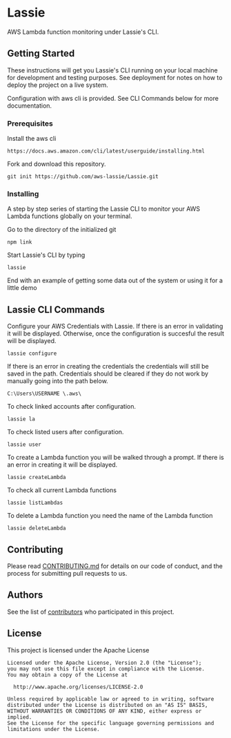 # Lassie
AWS Lambda function monitoring under Lassie's CLI.

## Getting Started

These instructions will get you Lassie's CLI running on your local machine for development and testing purposes. See deployment for notes on how to deploy the project on a live system.

Configuration with aws cli is provided. See CLI Commands below for more documentation.

### Prerequisites

Install the aws cli
```
https://docs.aws.amazon.com/cli/latest/userguide/installing.html
```

Fork and download this repository.

```
git init https://github.com/aws-lassie/Lassie.git
```

### Installing

A step by step series of starting the Lassie CLI to monitor your AWS Lambda functions globally on your terminal.

Go to the directory of the initialized git

```
npm link
```

Start Lassie's CLI by typing

```
lassie
```

End with an example of getting some data out of the system or using it for a little demo

## Lassie CLI Commands 

Configure your AWS Credentials with Lassie. If there is an error in validating it will be displayed.
Otherwise, once the configuration is succesful the result will be displayed.

```
lassie configure
```

If there is an error in creating the credentials the credentials will still be saved in the path.
Credentials should be cleared if they do not work by manually going into the path below. 
```
C:\Users\USERNAME \.aws\ 
```

To check linked accounts after configuration.
```
lassie la
```

To check listed users after configuration.
```
lassie user
```

To create a Lambda function you will be walked through a prompt. 
If there is an error in creating it will be displayed.
```
lassie createLambda
```

To check all current Lambda functions
```
lassie listLambdas
```

To delete a Lambda function you need the name of the Lambda function
```
lassie deleteLambda
```
## Contributing

Please read [CONTRIBUTING.md](https://gist.github.com/PurpleBooth/b24679402957c63ec426) for details on our code of conduct, and the process for submitting pull requests to us.

## Authors

See the list of [contributors](https://github.com/aws-lassie/Lassie/contributors) who participated in this project.

## License

This project is licensed under the Apache License 

```
Licensed under the Apache License, Version 2.0 (the "License");
you may not use this file except in compliance with the License.
You may obtain a copy of the License at

  http://www.apache.org/licenses/LICENSE-2.0

Unless required by applicable law or agreed to in writing, software
distributed under the License is distributed on an "AS IS" BASIS,
WITHOUT WARRANTIES OR CONDITIONS OF ANY KIND, either express or implied.
See the License for the specific language governing permissions and
limitations under the License.
```

